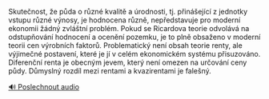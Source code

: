 
Skutečnost, že půda o různé kvalitě a úrodnosti, tj. přinášející z jednotky vstupu různé výnosy, je hodnocena různě, nepředstavuje pro moderní ekonomii žádný zvláštní problém. Pokud se Ricardova teorie odvolává na odstupňování hodnocení a ocenění pozemku, je to plně obsaženo v moderní teorii cen výrobních faktorů. Problematický není obsah teorie renty, ale výjimečné postavení, které je jí v celém ekonomickém systému přisuzováno. Diferenční renta je obecným jevem, který není omezen na určování ceny půdy. Důmyslný rozdíl mezi rentami a kvazirentami je falešný.

[🔊 Poslechnout audio](/data/7-paragraphs/audio/chapter_116/para_001-Skutenost-e-pda-o-rzn-kvalit-a-rodnosti-t.mp3)
